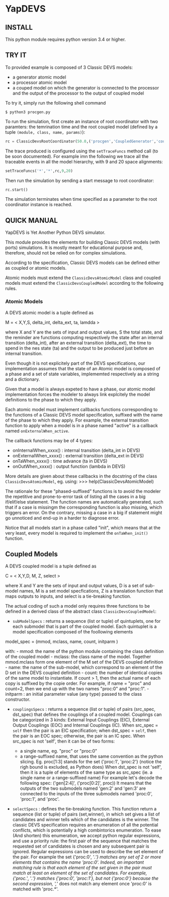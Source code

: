 

# YapDEVS

## INSTALL

This python module requires python version 3.4 or higher.


## TRY IT

To provided example is composed of 3 Classic DEVS models:
- a generator atomic model
- a processor atomic model
- a couped model on which the generator is connected to the processor and the
output of the processor to the output of coupled model

To try it, simply run the following shell command

```
$ python3 procgen.py
```



To run the simulation, first create an instance of root coordinator with two paramters: the temrination time and the root coupled model (defined by a tuple `(module, class, name, params)`):

```python
rc = ClassicDevsRootCoordinator(50.0,('procgen','CoupledGenerator','coupled',None))
```


The trace produced is configured using the  `setTraceFuncs` method call (to be soon documented). For example imn the following we trace all the traceable events in all the model hierarchy, with 9 and 20 space alignments:

```python
setTraceFuncs('*','*',rc,9,20)
```


Then run the simulation by sending a start message to root coordinator:

```python
rc.start()
```


The simulation terminates when time specified as a parameter to the root coordinator instance is reached.


## QUICK MANUAL
YapDEVS is Yet Another Python DEVS simulator.


This module provides the elements for building Classic DEVS models
(with ports) simulations. It is mostly meant for educational purpose
and, therefore, should not be relied on for complex simulations.

According to the specification, Classic DEVS models can be defined 
either as coupled or atomic models.

Atomic models must extend the `ClassicDevsAtomicModel` class and coupled
models must extend the `ClassicDevsCoupledModel` according to the following
rules.

### Atomic Models


A DEVS atomic model is a tuple defined as

M = < X,Y,S, delta_int, delta_ext, ta, lamdda >

where X and Y are the sets of input and output values, S the total state, 
and the reminder are functions computing respectively the state after
an internal transition (delta_int), after an external transition (delta_ext),
the time to spend in the nes state (ta) and the output to be produced just
before an internal transition.

Even though it is not explicitely part of the DEVS specifications, our
implementation assumes that the state of an Atomic model is composed of 
a phase and a set of state variables, implememted respectively as a
string and a dictionary. 

Given that a model is always expeted to have a phase, our atomic model 
implementation forces the modeler to always link explcitely the model 
definitions to the phase to which they apply.

Each atomic model must implement callbacks functions corresponding to
the functions of a Classic DEVS model specification, suffixed with the
name of the phase to which they apply. For example, the external
transition function to apply when a model is in a phase named "active"
is a callback named `onExternalWhen_active`.

The callback functions may be of 4 types:
- onInternalWhen_xxxx() : internal transition (delta_int in DEVS)
- onExternalWhen_xxxx() : external transition (delta_ext in DEVS)
- onTaWhen_xxxx()       : time advance (ta in DEVS)
- onOutWhen_xxxx()      : output function (lambda in DEVS)

More details are given about these callbacks in the docstring of the
class `ClassicDevsAtomicModel`, eg. using:
    >>> help(ClassicDevsAtomicModel)

The rationale for these "phased-suffixed" functions is to avoid the
modeler the repetitive and prone-to-error task of listing all the cases
in a big if/elif/else statement. The function names are automatically 
generated, such that if a case is missingm the corresponding function
is also missing, which triggers an error. 
On the contrary, missing a case in a big if statement might go 
unnoticed and end-up in a harder to diagnose error.

Notice that all models start in a phase called "init", which
means that at the very least, every model is required to implement the 
`onTaWhen_init()` function.

## Coupled Models


A DEVS coupled model is a tuple defined as

C = < X,Y,D, M, Z, select > 

where X and Y are the sets of input and output values, D is a set of
sub-model names, M is a set model specfications, Z is a translation 
function that maps outputs to inputs, and select is a tie-breaking
function.

The actual coding of such a model only requires three functions to be
defined in a derived class of the abstract class `ClassicDevsCoupledModel`:

- `subModelSpecs` : returns a sequence (list or tuple) of quintuplets,
one for each submodel that is part of the coupled model. Each quintuplet
is a model specification composed of the foollowing elements

model_spec = (mmod, mclass, name, count, initparm )

with:
    - mmod: the name of the python module containing the class definition
    of the coupled model
    - mclass: the class name of the model. Together mmod.mclass form one 
    element of the M set of the DEVS coupled definition
    - name: the name of the sub-model, which correspond to an element of 
    the D set in the DEVS coupled definition
    - count: the number of identical copies of the same model to 
    instantiate. If count > 1, then the actual name of each copy is 
    suffixed by the copie order. 
    For example, if name = "proc" and count=2, then we end up with 
    the two names "proc:0" and "proc:1".
    - initparm : an initial parameter value (any type) passed to the 
    class constructor. 

- `couplingsSpecs` : returns a sequence (list or tuple) of pairs
(src_spec, dst_spec) that defines the couplings of a coupled model.
Couplings can be categorized in 3 kinds: External Input Couplings (EIC),
External Output Couplings (EOC) and Internal Couplings (IC).
When src_spec = `self` then the pair is an EIC specification; when 
dst_spec = `self`, then the pair is an EOC spec; otherwise, the pair
is an IC spec. 
When src_spec is not 'self', then it can be of two forms:
    - a single name, eg. "proc" or "proc:0"
    - a range-suffixed name, that uses the same convention as the
    python slicing. Eg. proc[1:3] stands for the set {'proc:1', 
    'proc:2'} (notice the righ bound is excluded, as Python does)
When dst_spec is not 'self', then it is a tuple of elements of
the same type as src_spec (ie. a single name or a range-suffixed
name)
For example let's decode the following spec:
    ('gen[2:4]', ('proc[0:2]', proc)) 
It means that the outputs of the two submodels named 'gen:2' and 
'gen:3' are connected to the inputs of the three submodels named
'proc:0', 'proc:1', and 'proc'.

- `selectSpecs` : defines the tie-breaking function. 
This function return a sequence (list or tuple) of pairs
(set,winner), in which set gives a list of candidates and
winner tells which of the candidates is the winner.
The classic DEVS specification requires an enumeration of all 
the potential conflicts, which is potentially a high 
combintorics enumeration.
To ease (And shorten) this enumeration, we accept python 
regular expressions, and use a priority rule: the first
pair of the sequence that matches the requested set of 
candidates is chosen and any subsequent pair is ignored.
Regular expressions can be used to describe the set element
of the pair. For example the set {'proc:0', '.*'} matches 
any set of 2 or more elements that contains the name 'proc:0'.
Indeed, an important matching rule is that each element
of the set given in the pair must match at least on element
of the set of candidates.
For example, {'proc.*', '.*'} matches {'proc:0', 'proc:1'},
but not {'proc:0'} because the second expression, ',*' does
not match any element once 'proc:0' is matched with 'proc.*'.